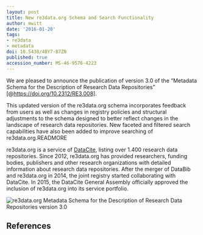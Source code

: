 ```yaml
---
layout: post
title: New re3data.org Schema and Search Functionality
author: mwitt
date: '2016-01-20'
tags:
- re3data
- metadata
doi: 10.5438/4BY7-B7ZN
published: true
accession_number: MS-46-9576-4223
---
```

We are pleased to announce the publication of version 3.0 of the “Metadata Schema for the Description of Research Data Repositories” [@https://doi.org/10.2312/RE3.008].

This updated version of the re3data.org schema incorporates feedback from users as well as changes in registry policies and structural adjustments to the schema designed to better reflect changes in the landscape of research data repositories. New faceted and filtered search capabilities have also been added to improve searching of re3data.org.READMORE

re3data.org is a service of [DataCite](http://datacite.org), listing over 1.400 research data repositories. Since 2012, re3data.org has provided researchers, funding bodies, publishers and other research organizations with detailed information about research data repositories. After the merger of DataBib and re3data.org in 2014, the joint registry started collaborating with DataCite. In 2015, the DataCite General Assembly officially approved the inclusion of re3data.org into its service portfolio.

![re3data.org Metadata Schema for the Description of Research Data Repositories version 3.0](/images/2016/01/web.png)

## References
